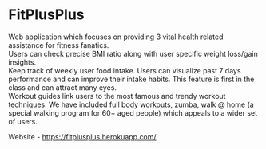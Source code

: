 # FitPlusPlus
Web application which focuses on providing 3 vital health related assistance for fitness fanatics.<br/>
Users can check precise BMI ratio along with user specific weight loss/gain insights.<br/>
Keep track of weekly user food intake. Users can visualize past 7 days performance and can improve their intake habits. This feature is first in the class and can attract many eyes.<br/>
Workout guides link users to the most famous and trendy workout techniques. We have included full body workouts, zumba, walk @ home (a special walking program for 60+ aged people) which appeals to a wider set of users.<br/>

Website - https://fitplusplus.herokuapp.com/
